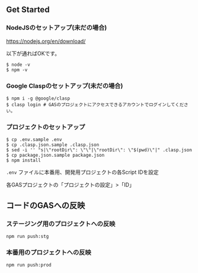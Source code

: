 ## Get Started

### NodeJSのセットアップ(未だの場合)
https://nodejs.org/en/download/

以下が通ればOKです。
```
$ node -v
$ npm -v
```

### Google Claspのセットアップ(未だの場合)
```
$ npm i -g @google/clasp
$ clasp login # GASのプロジェクトにアクセスできるアカウントでログインしてください。
```

### プロジェクトのセットアップ
```
$ cp .env.sample .env
$ cp .clasp.json.sample .clasp.json
$ sed -i '' "s|\"rootDir\": \"\"|\"rootDir\": \"$(pwd)\"|" .clasp.json
$ cp package.json.sample package.json
$ npm install
```
`.env` ファイルに本番用、開発用プロジェクトの各Script IDを設定

各GASプロジェクトの「プロジェクトの設定」>「ID」

## コードのGASへの反映
### ステージング用のプロジェクトへの反映
```
npm run push:stg
```
### 本番用のプロジェクトへの反映
```
npm run push:prod
```